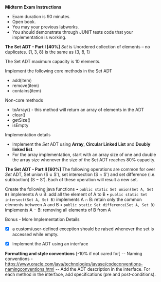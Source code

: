 **Midterm Exam**
**Instructions**
- Exam duration is 90 minutes.
- Open book.
- You may your previous labworks.
- You should demonstrate through JUNIT tests code that your implementation is working.



**The Set ADT - Part I [40%]**
*Set* is Unordered collection of elements – no duplicates.
{1, 3, 8} is the same as {3, 8, 1}

The Set ADT maximum capacity is 10 elements.

Implement the following core methods in the Set ADT
- add(item)
- remove(item)
- contains(item)

Non-core methods
- toArray() - this method will return an array of elements in the ADT
- clear()
- getSize()
- isEmpty


Implementation details
- Implement the *Set* ADT using **Array**, **Circular Linked List** and **Doubly linked list**.
- For the array implementation, start with an array size of one and double the array size whenever the size of the Set ADT reaches 80% capacity.


**The Set ADT - Part II [60%]**
The following operations are common for over *Set* ADT,
Set union (S ∪ S'), set intersection (S ∩ S') and set difference (i.e. subtraction) (S − S').
Each of these operation will result a new set.

Create the following java functions
• `public static Set union(Set A, Set B)` implements A ∪ B: add all the element of A to B
• `public static Set intersect(Set A, Set B)` implements A ∩ B: retain only the common elements between A and B
• `public static Set difference(Set A, Set B)` implements A − B: removing all elements of B from A



Bonus - More Implementation Details 
<!-- - [x] a custom/user-defined exception should be raised whenever the you reach maximum capacity is reached. -->
- [x] a custom/user-defined exception should be raised whenever the set is accessed while empty.
- [x] Implement the ADT using an interface


**Formatting and style conventions** [-10% if not cared for]
-- Naming conventions - https://www.oracle.com/java/technologies/javase/codeconventions-namingconventions.html
-- Add the ADT description in the interface. For each method in the interface, add specifications (pre and post-conditions).
